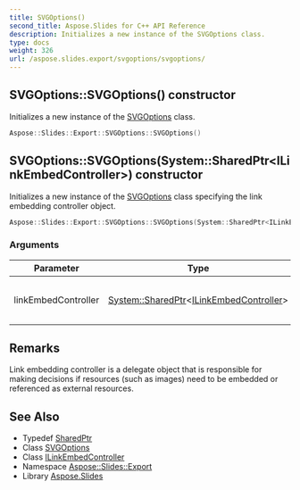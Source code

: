 ```yaml
---
title: SVGOptions()
second_title: Aspose.Slides for C++ API Reference
description: Initializes a new instance of the SVGOptions class.
type: docs
weight: 326
url: /aspose.slides.export/svgoptions/svgoptions/
---
```

## SVGOptions::SVGOptions() constructor


Initializes a new instance of the [SVGOptions](../) class.

```cpp
Aspose::Slides::Export::SVGOptions::SVGOptions()
```

## SVGOptions::SVGOptions(System::SharedPtr\<ILinkEmbedController\>) constructor


Initializes a new instance of the [SVGOptions](../) class specifying the link embedding controller object.

```cpp
Aspose::Slides::Export::SVGOptions::SVGOptions(System::SharedPtr<ILinkEmbedController> linkEmbedController)
```


### Arguments

| Parameter | Type | Description |
| --- | --- | --- |
| linkEmbedController | [System::SharedPtr](../../../system/sharedptr/)\<[ILinkEmbedController](../../ilinkembedcontroller/)\> | The link embedding controller reference. |
## Remarks



Link embedding controller is a delegate object that is responsible for making decisions if resources (such as images) need to be embedded or referenced as external resources.

## See Also

* Typedef [SharedPtr](../../../system/sharedptr/)
* Class [SVGOptions](../)
* Class [ILinkEmbedController](../../ilinkembedcontroller/)
* Namespace [Aspose::Slides::Export](../../)
* Library [Aspose.Slides](../../../)